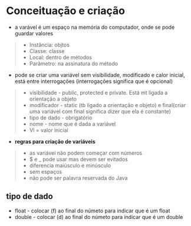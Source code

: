  # Conceituação e criação
 - a varável é um espaço na memória do computador, onde se pode guardar valores
 > - Instância: objtos
 > - Classe: classe
 > - Local: dentro de métodos
 > - Parâmetro: na assinatura do método
 - pode se criar uma variável sem visibilidade, modificado e calor inicial, está entre interrogações (interrogações significa que é opcional)
  > - visibilidade - public, protected e private. Está mt ligada a orientação a objeto 
  > - modificador - static (tb ligado a orientação e objeto) e final(criar uma variável com final significa dizer que ela é constante)  
  > - tipo de dado - obrigatório
  > - nome - nome que é dada a variável 
  > - Vl = valor inicial
  - **regras para criação de variáveis**
  > - as variávei não podem começar com números  
  > - $ e _ pode usar mas devem ser evitados  
  > - diferencia maiúsculo e minúsculo 
  > - sem espaços  
  > - não pode ser palavra reservada do Java 

  ## tipo de dado
  - float - colocar (f) ao final do númeto para indicar que é um float
  - double - colocar (d) ao final do númeto para indicar que é um double